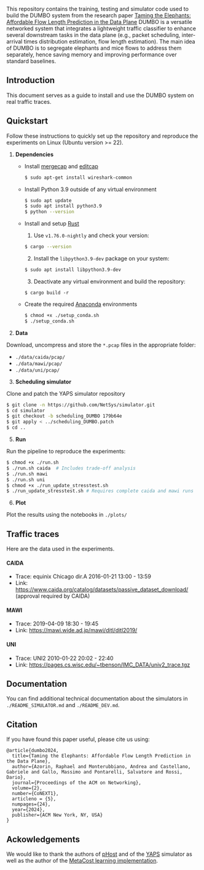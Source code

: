 This repository contains the training, testing and simulator code used to build the DUMBO system from the research paper [Taming the Elephants: Affordable Flow Length Prediction in the Data Plane](https://dl.acm.org/doi/10.1145/3649473) 
DUMBO is a versatile networked system that integrates a lightweight traffic classifier to enhance several downstream tasks in the data plane (e.g., packet scheduling, inter-arrival times distribution estimation, flow length estimation). 
The main idea of DUMBO is to segregate elephants and mice flows to address them separately, hence saving memory and improving performance over standard baselines.

## Introduction
This document serves as a guide to install and use the DUMBO system on real traffic traces.

## Quickstart
Follow these instructions to quickly set up the repository and reproduce the experiments on Linux (Ubuntu version >= 22).

1. **Dependencies**
   - Install [mergecap](https://www.wireshark.org/docs/man-pages/mergecap.html) and [editcap](https://www.wireshark.org/docs/man-pages/editcap.html)
      ```bash
      $ sudo apt-get install wireshark-common
      ```
   - Install Python 3.9 outside of any virtual environment
      ```bash
      $ sudo apt update
      $ sudo apt install python3.9
      $ python --version
      ```
   - Install and setup [Rust](https://www.rust-lang.org/tools/install)

      1. Use ```v1.76.0-nightly``` and check your version:
      ```bash 
      $ cargo --version
      ```
      2. Install the ```libpython3.9-dev``` package on your system:
      ```bash
      $ sudo apt install libpython3.9-dev
      ```
      3. Deactivate any virtual environment and build the repository:
      ```
      $ cargo build -r
      ```

   - Create the required [Anaconda](https://docs.anaconda.com/free/anaconda/install/index.html) environments
      ```bash
      $ chmod +x ./setup_conda.sh
      $ ./setup_conda.sh
      ```

2. **Data**

Download, uncompress and store the ```*.pcap``` files in the appropriate folder:
   - ```./data/caida/pcap/```
   - ```./data/mawi/pcap/```
   - ```./data/uni/pcap/```

3. **Scheduling simulator**

Clone and patch the YAPS simulator repository
   ```bash
   $ git clone -n https://github.com/NetSys/simulator.git
   $ cd simulator
   $ git checkout -b scheduling_DUMBO 179b64e
   $ git apply < ../scheduling_DUMBO.patch
   $ cd ..
   ```

5. **Run**

Run the pipeline to reproduce the experiments:
   ```bash
   $ chmod +x ./run.sh
   $ ./run.sh caida  # Includes trade-off analysis
   $ ./run.sh mawi
   $ ./run.sh uni
   $ chmod +x ./run_update_stresstest.sh
   $ ./run_update_stresstest.sh # Requires complete caida and mawi runs
   ```
   
6. **Plot**

Plot the results using the notebooks in ```./plots/```

## Traffic traces
Here are the data used in the experiments.
#### CAIDA
- Trace: equinix Chicago dir.A 2016-01-21 13:00 - 13:59
- Link: https://www.caida.org/catalog/datasets/passive_dataset_download/ (approval required by CAIDA)

#### MAWI
- Trace: 2019-04-09 18:30 - 19:45
- Link: https://mawi.wide.ad.jp/mawi/ditl/ditl2019/

#### UNI
- Trace: UNI2 2010-01-22 20:02 - 22:40
- Link: https://pages.cs.wisc.edu/~tbenson/IMC_DATA/univ2_trace.tgz

## Documentation
You can find additional technical documentation about the simulators in ```./README_SIMULATOR.md``` and ```./README_DEV.md```.

## Citation
If you have found this paper useful, please cite us using: 
```
@article{dumbo2024,
  title={Taming the Elephants: Affordable Flow Length Prediction in the Data Plane},
  author={Azorin, Raphael and Monterubbiano, Andrea and Castellano, Gabriele and Gallo, Massimo and Pontarelli, Salvatore and Rossi, Dario},
  journal={Proceedings of the ACM on Networking},
  volume={2},
  number={CoNEXT1},
  articleno = {5},
  numpages={24},
  year={2024},
  publisher={ACM New York, NY, USA}
}
```

## Ackowledgements

We would like to thank the authors of [pHost](https://dl.acm.org/doi/10.1145/2716281.2836086) and of the [YAPS](https://github.com/NetSys/simulator) simulator as well as the author of the [MetaCost learning implementation](https://github.com/Treers/MetaCost/tree/master).
